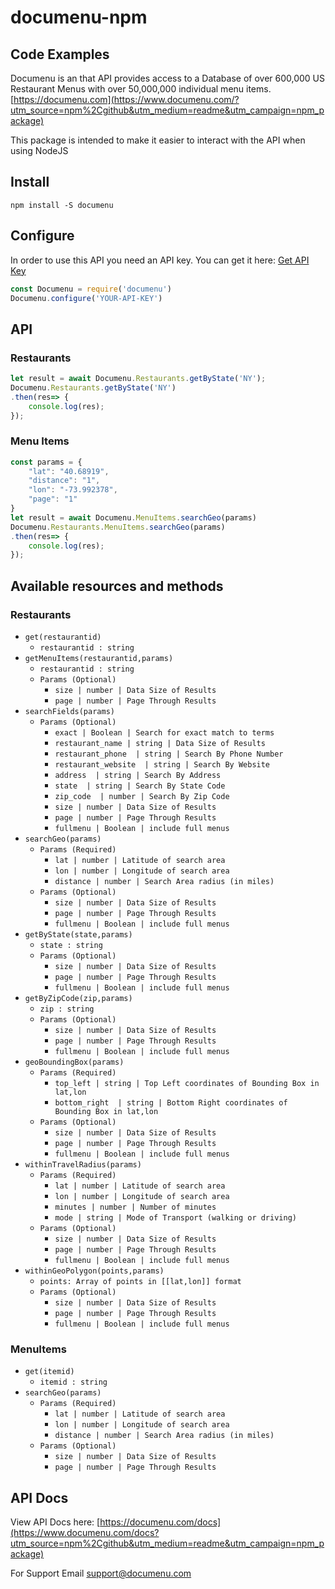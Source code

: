 # documenu-npm
## Code Examples

Documenu is an that API provides access to a Database of over 600,000 US Restaurant Menus with over 50,000,000 individual menu items.
[https://documenu.com](https://www.documenu.com/?utm_source=npm%2Cgithub&utm_medium=readme&utm_campaign=npm_package)

This package is intended to make it easier to interact with the API when using NodeJS

## Install
```shell
npm install -S documenu
```

## Configure

In order to use this API you need an API key. You can get it here: [Get API Key](https://www.documenu.com/register?utm_source=npm%2Cgithub&utm_medium=readme&utm_campaign=npm_package)

```js
const Documenu = require('documenu')
Documenu.configure('YOUR-API-KEY')
```

## API

### Restaurants

```js
let result = await Documenu.Restaurants.getByState('NY');
Documenu.Restaurants.getByState('NY')
.then(res=> {
	console.log(res);
});
```

### Menu Items

```js
const params = {
	"lat": "40.68919",
	"distance": "1",
	"lon": "-73.992378",
	"page": "1"
}
let result = await Documenu.MenuItems.searchGeo(params)
Documenu.Restaurants.MenuItems.searchGeo(params)
.then(res=> {
	console.log(res);
});
```

## Available resources and methods


### Restaurants
  - `get(restaurantid)`
    - `restaurantid : string`
  - `getMenuItems(restaurantid,params)`
    - `restaurantid : string`
    - `Params (Optional)`
      - `size | number | Data Size of Results	`
      - `page | number | Page Through Results	`
  - `searchFields(params)`
    - `Params (Optional)`
      - `exact | Boolean | Search for exact match to terms`
      - `restaurant_name | string | Data Size of Results `
      - `restaurant_phone  | string | Search By Phone Number `
      - `restaurant_website  | string | Search By Website `
      - `address  | string | Search By Address  `
      - `state  | string | Search By State Code `
      - `zip_code  | number | Search By Zip Code  `
      - `size | number | Data Size of Results `
      - `page | number | Page Through Results	`  
      - `fullmenu | Boolean | include full menus `  
  - `searchGeo(params)`
    - `Params (Required)`
      - `lat | number | Latitude of search area `  
      - `lon | number | Longitude of search area `  
      - `distance | number | Search Area radius (in miles)  `  
    - `Params (Optional)`
      - `size | number | Data Size of Results `
      - `page | number | Page Through Results `  
      - `fullmenu | Boolean | include full menus `  
  - `getByState(state,params)`
    - `state : string`
    - `Params (Optional)`
      - `size | number | Data Size of Results `
      - `page | number | Page Through Results `  
      - `fullmenu | Boolean | include full menus `
  - `getByZipCode(zip,params)`
    - `zip : string`  
    - `Params (Optional)`
      - `size | number | Data Size of Results `
      - `page | number | Page Through Results `  
      - `fullmenu | Boolean | include full menus `   
  - `geoBoundingBox(params)`
    - `Params (Required)`
      - `top_left | string | Top Left coordinates of Bounding Box in lat,lon `  
      - `bottom_right  | string | Bottom Right coordinates of Bounding Box in lat,lon`
    - `Params (Optional)`
      - `size | number | Data Size of Results `
      - `page | number | Page Through Results `  
      - `fullmenu | Boolean | include full menus `   
  - `withinTravelRadius(params)`
    - `Params (Required)`
      - `lat | number | Latitude of search area `  
      - `lon | number | Longitude of search area `  
      - `minutes | number | Number of minutes `  
      - `mode | string | Mode of Transport (walking or driving) `  
    - `Params (Optional)`
      - `size | number | Data Size of Results `
      - `page | number | Page Through Results `  
      - `fullmenu | Boolean | include full menus `   
  - `withinGeoPolygon(points,params)`
    - `points: Array of points in [[lat,lon]] format`
    - `Params (Optional)`
      - `size | number | Data Size of Results `
      - `page | number | Page Through Results `  
      - `fullmenu | Boolean | include full menus `

### MenuItems
  - `get(itemid)`
    - `itemid : string`
  - `searchGeo(params)`
    - `Params (Required)`
      - `lat | number | Latitude of search area `  
      - `lon | number | Longitude of search area `  
      - `distance | number | Search Area radius (in miles)  `  
    - `Params (Optional)`
      - `size | number | Data Size of Results `
      - `page | number | Page Through Results `  

## API Docs

View API Docs here: [https://documenu.com/docs](https://www.documenu.com/docs?utm_source=npm%2Cgithub&utm_medium=readme&utm_campaign=npm_package)

For Support Email support@documenu.com
